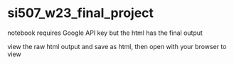# si507_w23_final_project

notebook requires Google API key but the html has the final output

view the raw html output and save as html, then open with your browser to view
